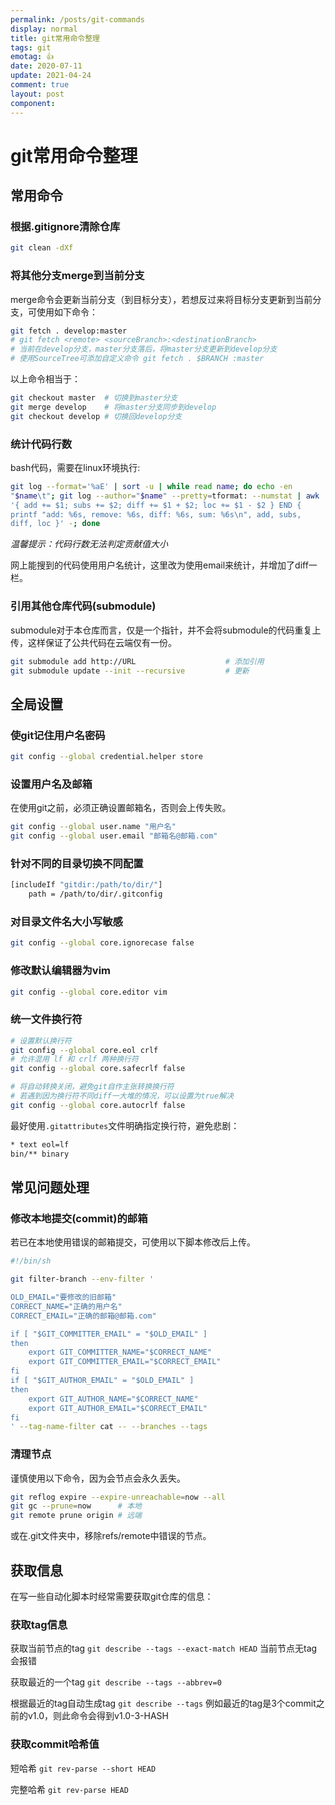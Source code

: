 ```yaml
---
permalink: /posts/git-commands
display: normal
title: git常用命令整理
tags: git
emotag: 👍
date: 2020-07-11
update: 2021-04-24
comment: true
layout: post
component: 
---
```


# git常用命令整理

## 常用命令

### 根据.gitignore清除仓库

```bash
git clean -dXf
```

### 将其他分支merge到当前分支

merge命令会更新当前分支（到目标分支），若想反过来将目标分支更新到当前分支，可使用如下命令：

```bash
git fetch . develop:master
# git fetch <remote> <sourceBranch>:<destinationBranch>
# 当前在develop分支，master分支落后，将master分支更新到develop分支
# 使用SourceTree可添加自定义命令 git fetch . $BRANCH :master
```

以上命令相当于：

```bash
git checkout master  # 切换到master分支
git merge develop    # 将master分支同步到develop
git checkout develop # 切换回develop分支
```

### 统计代码行数

bash代码，需要在linux环境执行:

```bash
git log --format='%aE' | sort -u | while read name; do echo -en "$name\t"; git log --author="$name" --pretty=tformat: --numstat | awk '{ add += $1; subs += $2; diff += $1 + $2; loc += $1 - $2 } END { printf "add: %6s, remove: %6s, diff: %6s, sum: %6s\n", add, subs, diff, loc }' -; done
```

*温馨提示：代码行数无法判定贡献值大小*

网上能搜到的代码使用用户名统计，这里改为使用email来统计，并增加了diff一栏。

<style>code {white-space : pre-wrap !important;}</style>

### 引用其他仓库代码(submodule)

submodule对于本仓库而言，仅是一个指针，并不会将submodule的代码重复上传，这样保证了公共代码在云端仅有一份。

```bash
git submodule add http://URL                    # 添加引用
git submodule update --init --recursive         # 更新
```

## 全局设置

### 使git记住用户名密码

```bash
git config --global credential.helper store
```

### 设置用户名及邮箱

在使用git之前，必须正确设置邮箱名，否则会上传失败。

```bash
git config --global user.name "用户名"
git config --global user.email "邮箱名@邮箱.com"
```

### 针对不同的目录切换不同配置

```bash
[includeIf "gitdir:/path/to/dir/"]
	path = /path/to/dir/.gitconfig
```

### 对目录文件名大小写敏感

```bash
git config --global core.ignorecase false
```

### 修改默认编辑器为vim

```bash
git config --global core.editor vim
```

### 统一文件换行符

```bash
# 设置默认换行符
git config --global core.eol crlf
# 允许混用 lf 和 crlf 两种换行符
git config --global core.safecrlf false

# 将自动转换关闭，避免git自作主张转换换行符
# 若遇到因为换行符不同diff一大堆的情况，可以设置为true解决
git config --global core.autocrlf false
```

最好使用`.gitattributes`文件明确指定换行符，避免悲剧：

```txt
* text eol=lf
bin/** binary
```

## 常见问题处理

### 修改本地提交(commit)的邮箱

若已在本地使用错误的邮箱提交，可使用以下脚本修改后上传。

```bash
#!/bin/sh

git filter-branch --env-filter '

OLD_EMAIL="要修改的旧邮箱"
CORRECT_NAME="正确的用户名"
CORRECT_EMAIL="正确的邮箱@邮箱.com"

if [ "$GIT_COMMITTER_EMAIL" = "$OLD_EMAIL" ]
then
    export GIT_COMMITTER_NAME="$CORRECT_NAME"
    export GIT_COMMITTER_EMAIL="$CORRECT_EMAIL"
fi
if [ "$GIT_AUTHOR_EMAIL" = "$OLD_EMAIL" ]
then
    export GIT_AUTHOR_NAME="$CORRECT_NAME"
    export GIT_AUTHOR_EMAIL="$CORRECT_EMAIL"
fi
' --tag-name-filter cat -- --branches --tags
```

### 清理节点

谨慎使用以下命令，因为会节点会永久丢失。

```bash
git reflog expire --expire-unreachable=now --all
git gc --prune=now      # 本地
git remote prune origin # 远端
```

或在.git文件夹中，移除refs/remote中错误的节点。

## 获取信息

在写一些自动化脚本时经常需要获取git仓库的信息：

### 获取tag信息

获取当前节点的tag `git describe --tags --exact-match HEAD` 当前节点无tag会报错

获取最近的一个tag `git describe --tags --abbrev=0`

根据最近的tag自动生成tag `git describe --tags` 例如最近的tag是3个commit之前的v1.0，则此命令会得到v1.0-3-HASH

### 获取commit哈希值

短哈希 `git rev-parse --short HEAD`

完整哈希 `git rev-parse HEAD`
